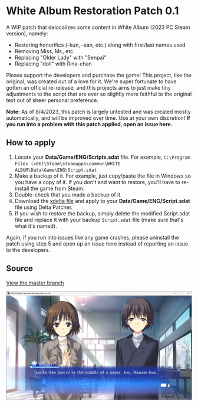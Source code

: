 # White Album Restoration Patch 0.1
A WIP patch that delocalizes some content in White Album (2023 PC Steam version), namely:

- Restoring honorifics (-kun, -san, etc.) along with first/last names used
- Removing Miss, Mr., etc.
- Replacing "Older Lady" with "Senpai"
- Replacing "doll" with Rina-chan

Please support the developers and purchase the game! This project, like the original, was created out of a love for it. We're super fortunate to have gotten an official re-release, and this projects aims to just make tiny adjustments to the script that are ever so slightly more faithful to the original text out of sheer personal preference.

**Note:** As of 8/4/2023, this patch is largely untested and was created mostly automatically, and will be improved over time. Use at your own discretion! **If you run into a problem with this patch applied, open an issue here.**

## How to apply
1) Locate your **Data/Game/ENG/Scripts.sdat** file. For example, `C:\Program Files (x86)\Steam\steamapps\common\WHITE ALBUM\Data\Game\ENG\Script.sdat`
2) Make a backup of it. For example, just copy/paste the file in Windows so you have a copy of it. If you don't and want to restore, you'll have to re-install the game from Steam.
3) Double-check that you made a backup of it.
4) Download the [xdelta file](wa_honorifics.xdelta) and apply to your **Data/Game/ENG/Script.sdat** file using Delta Patcher.
5) If you wish to restore the backup, simply delete the modified Script.sdat file and replace it with your backup `Script.sdat` file (make sure that's what it's named).

Again, if you run into issues like any game crashes, please uninstall the patch using step 5 and open up an issue here instead of reporting an issue to the developers.

## Source
[View the master branch](https://github.com/JuicyStandoffishMan/WhiteAlbumRestorationPatch/tree/master)

![wa](wa.png)
